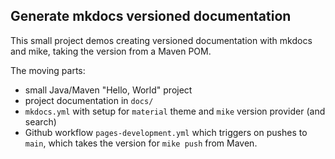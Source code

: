 ## Generate mkdocs versioned documentation

This small project demos creating versioned documentation with mkdocs and mike, taking the version from a Maven POM.

The moving parts:

- small Java/Maven "Hello, World" project
- project documentation in `docs/`
- `mkdocs.yml` with setup for `material` theme and `mike` version provider (and search)
- Github workflow `pages-development.yml` which triggers on pushes to `main`,
  which takes the version for `mike push` from Maven.